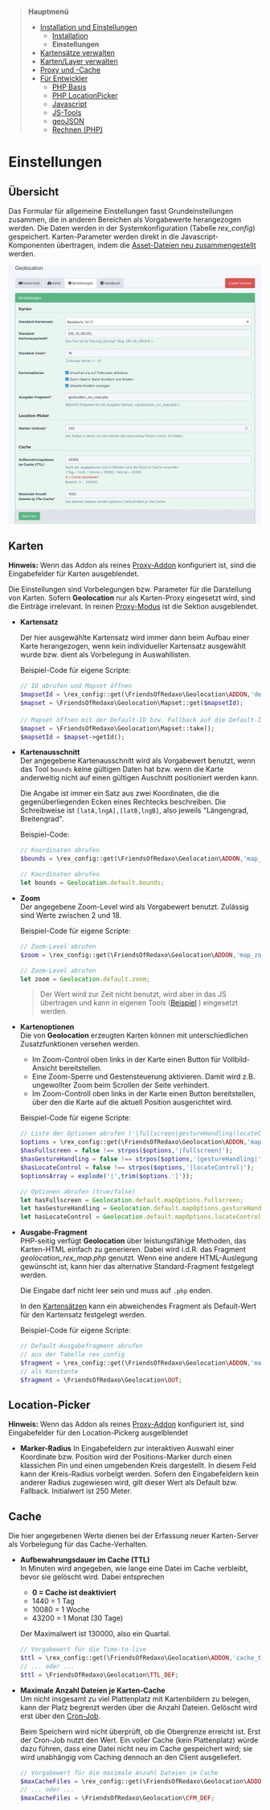 > **Hauptmenü**
> - [Installation und Einstellungen](install.md)
>   - [Installation](install.md)
>   - __Einstellungen__
> - [Kartensätze verwalten](mapset.md)
> - [Karten/Layer verwalten](layer.md)
> - [Proxy und -Cache](proxy_cache.md)
> - [Für Entwickler](devphp.md)
>   - [PHP Basis](devphp.md)
>   - [PHP LocationPicker](devphp1.md)
>   - [Javascript](devjs.md)
>   - [JS-Tools](devtools.md)
>   - [geoJSON](devgeojson.md)
>   - [Rechnen (PHP)](devmath.md)

# Einstellungen

## Übersicht

Das Formular für allgemeine Einstellungen fasst Grundeinstellungen zusammen, die in anderen
Bereichen als Vorgabewerte herangezogen werden. Die Daten werden in der Systemkonfiguration (Tabelle
*rex_config*) gespeichert. Karten-Parameter werden direkt in die Javascript-Komponenten
übertragen, indem die [Asset-Dateien neu zusammengestellt](install.md#ownjscss) werden.

![Konfiguration](assets/config.jpg)

## Karten

**Hinweis:** Wenn das Addon als reines [Proxy-Addon](install.md#proxy) konfiguriert ist, sind die
Eingabefelder für Karten ausgeblendet.

Die Einstellungen sind Vorbelegungen bzw. Parameter für die Darstellung von Karten. Sofern
**Geolocation** nur als Karten-Proxy eingesetzt wird, sind die Einträge irrelevant. In reinen
[Proxy-Modus](install.md#proxy) ist die Sektion ausgeblendet.

- **Kartensatz**

    Der hier ausgewählte Kartensatz wird immer dann beim Aufbau einer Karte herangezogen, wenn
    kein individueller Kartensatz ausgewählt wurde bzw. dient als Vorbelegung in Auswahllisten.

    Beispiel-Code für eigene Scripte:

    ```php
    // ID abrufen und Mapset öffnen
    $mapsetId = \rex_config::get(\FriendsOfRedaxo\Geolocation\ADDON,'default_map');
    $mapset = \FriendsOfRedaxo\Geolocation\Mapset::get($mapsetId);

    // Mapset öffnen mit der Default-ID bzw. Fallback auf die Default-ID
    $mapset = \FriendsOfRedaxo\Geolocation\Mapset::take();
    $mapsetId = $mapset->getId();
    ```

- **Kartenausschnitt**  
    Der angegebene Kartenausschnitt wird als Vorgabewert benutzt, wenn das Tool `bounds` keine
    gültigen Daten hat bzw. wenn die Karte anderweitig nicht auf einen gültigen Auschnitt
    positioniert werden kann.

    Die Angabe ist immer ein Satz aus zwei Koordinaten, die die gegenüberliegenden Ecken eines
    Rechtecks beschreiben. Die Schreibweise ist `[latA,lngA],[latB,lngB]`, also jeweils "Längengrad,
    Breitengrad".

    Beispiel-Code:

    ```php
    // Koordinaten abrufen
    $bounds = \rex_config::get(\FriendsOfRedaxo\Geolocation\ADDON,'map_bounds');
    ```
    ```js
    // Koordinaten abrufen
    let bounds = Geolocation.default.bounds;
    ```

- **Zoom**  
    Der angegebene Zoom-Level wird als Vorgabewert benutzt. Zulässig sind Werte zwischen 2 und 18.

    Beispiel-Code für eigene Scripte:

    ```php
    // Zoom-Level abrufen
    $zoom = \rex_config::get(\FriendsOfRedaxo\Geolocation\ADDON,'map_zoom');
    ```
    ```js
    // Zoom-Level abrufen
    let zoom = Geolocation.default.zoom;
    ```
    > Der Wert wird zur Zeit nicht benutzt, wird aber in das JS übertragen und kann in eigenen Tools
    > ([Beispiel](devtools.md#tcenter) ) eingesetzt werden.

- **Kartenoptionen**  
    Die von **Geolocation** erzeugten Karten können mit unterschiedlichen Zusatzfunktionen versehen
    werden.

    - Im Zoom-Control oben links in der Karte einen Button für Vollbild-Ansicht bereitstellen.
    - Eine Zoom-Sperre und Gestensteuerung aktivieren. Damit wird z.B. ungewollter Zoom beim
      Scrollen der Seite verhindert.
    - Im Zoom-Controll oben links in der Karte einen Button bereitstellen, über den die Karte auf
      die aktuell Position ausgerichtet wird.

    Beispiel-Code für eigene Scripte:

    ```php
    // Liste der Optionen abrufen ('|fullscreen|gestureHandling|locateControl|')
    $options = \rex_config::get(\FriendsOfRedaxo\Geolocation\ADDON,'map_components');
    $hasFullscreen = false !== strpos($options,'|fullscreen|');
    $hasGestureHandling = false !== strpos($options,'|gestureHandling|');
    $hasLocateControl = false !== strpos($options,'|locateControl|');
    $optionsArray = explode('|',trim($options.'|'));
    ```
    ```js
    // Optionen abrufen (true/false)
    let hasFullscreen = Geolocation.default.mapOptions.fullscreen;
    let hasGestureHandling = Geolocation.default.mapOptions.gestureHandling;
    let hasLocateControl = Geolocation.default.mapOptions.locateControl;
    ```

- **Ausgabe-Fragment**  
    PHP-seitig verfügt **Geolocation** über leistungsfähige Methoden, das Karten-HTML einfach zu
    generieren. Dabei wird i.d.R. das Fragment *geolocation_rex_map.php* genutzt. Wenn eine andere
    HTML-Auslegung gewünscht ist, kann hier das alternative Standard-Fragment festgelegt werden.

    Die Eingabe darf nicht leer sein und muss auf `.php` enden.

    In den [Kartensätzen](mapset.md#mapset_out) kann ein abweichendes Fragment als Default-Wert für den
    Kartensatz festgelegt werden.

    Beispiel-Code für eigene Scripte:

    ```php
    // Default-Ausgabefragment abrufen
    // aus der Tabelle rex_config
    $fragment = \rex_config::get(\FriendsOfRedaxo\Geolocation\ADDON,'map_outfragment');
    // als Konstante
    $fragment = \FriendsOfRedaxo\Geolocation\OUT;
    ```

<a name="location-picker"></a>
## Location-Picker

**Hinweis:** Wenn das Addon als reines [Proxy-Addon](install.md#proxy) konfiguriert ist, sind
Eingabefelder für den Location-Pickerg ausgelblendet

- **Marker-Radius**
    In Eingabefeldern zur interaktiven Auswahl einer Koordinate bzw. Position wird der
    Positions-Marker durch einen klassichen Pin und einen umgebenden Kreis dargestellt.
    In diesem Feld kann der Kreis-Radius vorbelgt werden. Sofern den Eingabefeldern 
    kein anderer Radius zugewiesen wird, gilt dieser Wert als Default bzw. Fallback.
    Initialwert ist 250 Meter.

<a name="cache"></a>
## Cache

Die hier angegebenen Werte dienen bei der Erfassung neuer Karten-Server als Vorbelegung für das
Cache-Verhalten.

- **Aufbewahrungsdauer im Cache (TTL)**  
    In Minuten wird angegeben, wie lange eine Datei im Cache verbleibt, bevor sie gelöscht wird.
    Dabei entsprechen
    - **0 = Cache ist deaktiviert**
    - 1440 = 1 Tag
    - 10080 = 1 Woche
    - 43200 = 1 Monat (30 Tage)

    Der Maximalwert ist 130000, also ein Quartal.
    ```php
    // Vorgabewert für die Time-to-live
    $ttl = \rex_config::get(\FriendsOfRedaxo\Geolocation\ADDON,'cache_ttl');
    // ... oder ...
    $ttl = \FriendsOfRedaxo\Geolocation\TTL_DEF;
    ```

- **Maximale Anzahl Dateien je Karten-Cache**  
    Um nicht insgesamt zu viel Plattenplatz mit Kartenbildern zu belegen, kann der Platz begrenzt
    werden über die Anzahl Dateien. Gelöscht wird erst über den [Cron-Job](proxy_cache.md#cron).

    Beim Speichern wird nicht überprüft, ob die Obergrenze erreicht ist. Erst der Cron-Job nutzt den
    Wert. Ein voller Cache (kein Plattenplatz) würde dazu führen, dass eine Datei nicht neu im Cache
    gespeichert wird; sie wird unabhängig vom Caching dennoch an den Client ausgeliefert.
    ```php
    // Vorgabewert für die maximale Anzahl Dateien im Cache
    $maxCacheFiles = \rex_config::get(\FriendsOfRedaxo\Geolocation\ADDON,'cache_maxfiles');
    // ... oder ...
    $maxCacheFiles = \FriendsOfRedaxo\Geolocation\CFM_DEF;
    ```
